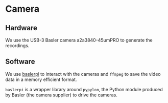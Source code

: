 Camera
=======================

## Hardware

We use the USB-3 Basler camera a2a3840-45umPRO to generate the recordings.
    
## Software

We use [baslerpi](https://github.com/shaliulab/baslerpi) to interact with the cameras and `ffmpeg` to save the video data in a memory efficient format.

`baslerpi` is a wrapper library around `pypylon`, the Python module produced by Basler (the camera supplier) to drive the cameras.
